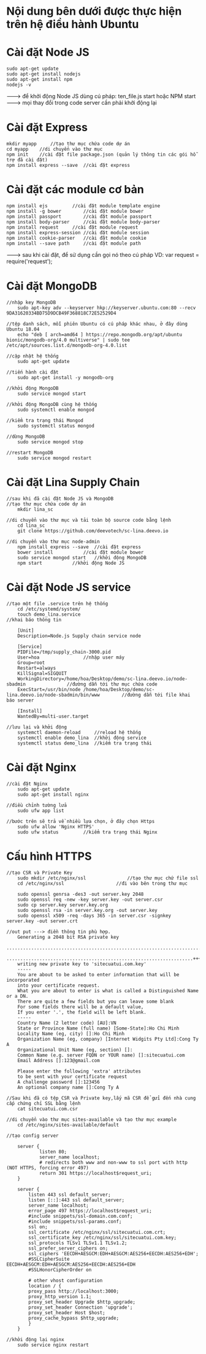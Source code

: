 # Nội dung bên dưới được thực hiện trên hệ điều hành Ubuntu

# Cài đặt Node JS
	sudo apt-get update
	sudo apt-get install nodejs
	sudo apt-get install npm
	nodejs -v
	
---> để khởi động Node JS dùng cú pháp: ten_file.js start hoặc NPM start
---> mọi thay đổi trong code server cần phải khởi động lại


# Cài đặt Express
	mkdir myapp 	//tạo thư mục chứa code dự án
	cd myapp	//di chuyển vào thư mục
	npm init	//cài đặt file package.json (quản lý thông tin các gói hỗ trợ đã cài đặt)
	npm install express --save	//cài đặt express
	

# Cài đặt các module cơ bản
	npm install ejs  		//cài đặt module template engine
	npm install -g bower		//cài đặt module bower
	npm install passport 		//cài đặt module passport
	npm install body-parser		//cài đặt module body-parser
	npm install request		//cài đặt module request
	npm install express-session	//cài đặt module session
	npm install cookie-parser	//cài đặt module cookie
	npm install --save path		//cài đặt module path

---> sau khi cài đặt, để sử dụng cần gọi nó theo cú pháp VD: var request = require('request');


# Cài đặt MongoDB
	//nhập key MongoDB
		sudo apt-key adv --keyserver hkp://keyserver.ubuntu.com:80 --recv 9DA31620334BD75D9DCB49F368818C72E52529D4
	
	//tệp danh sách, mỗi phiên Ubuntu có cú pháp khác nhau, ở đây dùng Ubuntu 18.04
		echo "deb [ arch=amd64 ] https://repo.mongodb.org/apt/ubuntu bionic/mongodb-org/4.0 multiverse" | sudo tee /etc/apt/sources.list.d/mongodb-org-4.0.list
		
	//cập nhật hệ thống
		sudo apt-get update
		
	//tiến hành cài đặt
		sudo apt-get install -y mongodb-org
	
	//khởi động MongoDB
		sudo service mongod start
		
	//khởi động MongoDB cùng hệ thống
		sudo systemctl enable mongod
		
	//kiểm tra trạng thái Mongod	
		sudo systemctl status mongod
		
	//dừng MongoDB
		sudo service mongod stop
		
	//restart MongoDB
		sudo service mongod restart
	
	
# Cài đặt Lina Supply Chain
	//sau khi đã cài đặt Node JS và MongoDB
	//tạo thư mục chứa code dự án
		mkdir lina_sc
		
	//di chuyển vào thư mục và tải toàn bộ source code bằng lệnh 
		cd lina_sc
		git clone https://github.com/deevotech/sc-lina.deevo.io
		
	//di chuyển vào thư mục node-admin
		npm install express --save	//cài đặt express
		bower install			//cài đặt module bower
		sudo service mongod start	//khởi động MongoDB
		npm start			//khởi động Node JS
		
# Cài đặt Node JS service
	//tạo một file .service trên hệ thống
		cd /etc/systemd/system/
		touch demo_lina.service
	//khai báo thông tin
		
		[Unit]
		Description=Node.js Supply chain service node

		[Service]
		PIDFile=/tmp/supply_chain-3000.pid
		User=hoa 				//nhập user máy
		Group=root				
		Restart=always				
		KillSignal=SIGQUIT
		WorkingDirectory=/home/hoa/Desktop/demo/sc-lina.deevo.io/node-sbadmin				//đường dẫn tới thư mục chứa code
		ExecStart=/usr/bin/node /home/hoa/Desktop/demo/sc-lina.deevo.io/node-sbadmin/bin/www		//đường dẫn tới file khai báo server

		[Install]
		WantedBy=multi-user.target
		
	//lưu lại và khởi động
		systemctl daemon-reload		//reload hệ thống
		systemctl enable demo_lina	//khởi động service
		systemctl status demo_lina 	//kiểm tra trạng thái

	
# Cài đặt Nginx
	//cài đặt Nginx
		sudo apt-get update
		sudo apt-get install nginx
	
	//điều chỉnh tường lửa
		sudo ufw app list
		
	//bước trên sẽ trả về nhiều lựa chọn, ở đây chọn Https
		sudo ufw allow 'Nginx HTTPS'
		sudo ufw status 		//kiểm tra trạng thái Nginx
		
	
# Cấu hình HTTPS
	//tạo CSR và Private Key
		sudo mkdir /etc/nginx/ssl				//tạo thư mục chứ file ssl
		cd /etc/nginx/ssl					//đi vào bên trong thư mục
		
		sudo openssl genrsa -des3 -out server.key 2048
		sudo openssl req -new -key server.key -out server.csr
		sudo cp server.key server.key.org
		sudo openssl rsa -in server.key.org -out server.key
		sudo openssl x509 -req -days 365 -in server.csr -signkey server.key -out server.crt
	
	//out put ---> điền thông tin phù hợp.
		Generating a 2048 bit RSA private key
		................................................................................+++
		....................................................................+++
		writing new private key to 'sitecuatui.com.key'
		-----
		You are about to be asked to enter information that will be incorporated
		into your certificate request.
		What you are about to enter is what is called a Distinguished Name or a DN.
		There are quite a few fields but you can leave some blank
		For some fields there will be a default value,
		If you enter '.', the field will be left blank.
		-----
		Country Name (2 letter code) [AU]:VN
		State or Province Name (full name) [Some-State]:Ho Chi Minh
		Locality Name (eg, city) []:Ho Chi Minh
		Organization Name (eg, company) [Internet Widgits Pty Ltd]:Cong Ty A
		Organizational Unit Name (eg, section) []:
		Common Name (e.g. server FQDN or YOUR name) []:sitecuatui.com
		Email Address []:123@gmail.com

		Please enter the following 'extra' attributes
		to be sent with your certificate request
		A challenge password []:123456
		An optional company name []:Cong Ty A

	//Sau khi đã có tệp CSR và Private key,lấy mã CSR để gửi đến nhà cung cấp chứng chỉ SSL bằng lệnh
		cat sitecuatui.com.csr
		
	//di chuyển vào thư mục sites-available và tạo thư mục example
		cd /etc/nginx/sites-available/default
		
	//tạo config server
	
		server {
    			listen 80;
    			server_name localhost;
    			# redirects both www and non-www to ssl port with http (NOT HTTPS, forcing error 497)
    			return 301 https://localhost$request_uri;
		}
		
		server {
		    listen 443 ssl default_server;
		    listen [::]:443 ssl default_server;
		    server_name localhost;
		    error_page 497 https://localhost$request_uri;
		    #include snippets/ssl-domain.com.conf;
		    #include snippets/ssl-params.conf;
		    ssl on;
		    ssl_certificate /etc/nginx/ssl/sitecuatui.com.crt;
		    ssl_certificate_key /etc/nginx/ssl/sitecuatui.com.key;
		    ssl_protocols TLSv1 TLSv1.1 TLSv1.2; 
		    ssl_prefer_server_ciphers on;
		    ssl_ciphers 'EECDH+AESGCM:EDH+AESGCM:AES256+EECDH:AES256+EDH'; 
		    #SSLCipherSuite EECDH+AESGCM:EDH+AESGCM:AES256+EECDH:AES256+EDH
		    #SSLHonorCipherOrder on
		    
		    # other vhost configuration
		    location / {
			proxy_pass http://localhost:3000;
			proxy_http_version 1.1;
			proxy_set_header Upgrade $http_upgrade;
			proxy_set_header Connection 'upgrade';
			proxy_set_header Host $host;
			proxy_cache_bypass $http_upgrade;
		    }
		}
		
	//khởi động lại nginx
		sudo service nginx restart

	

